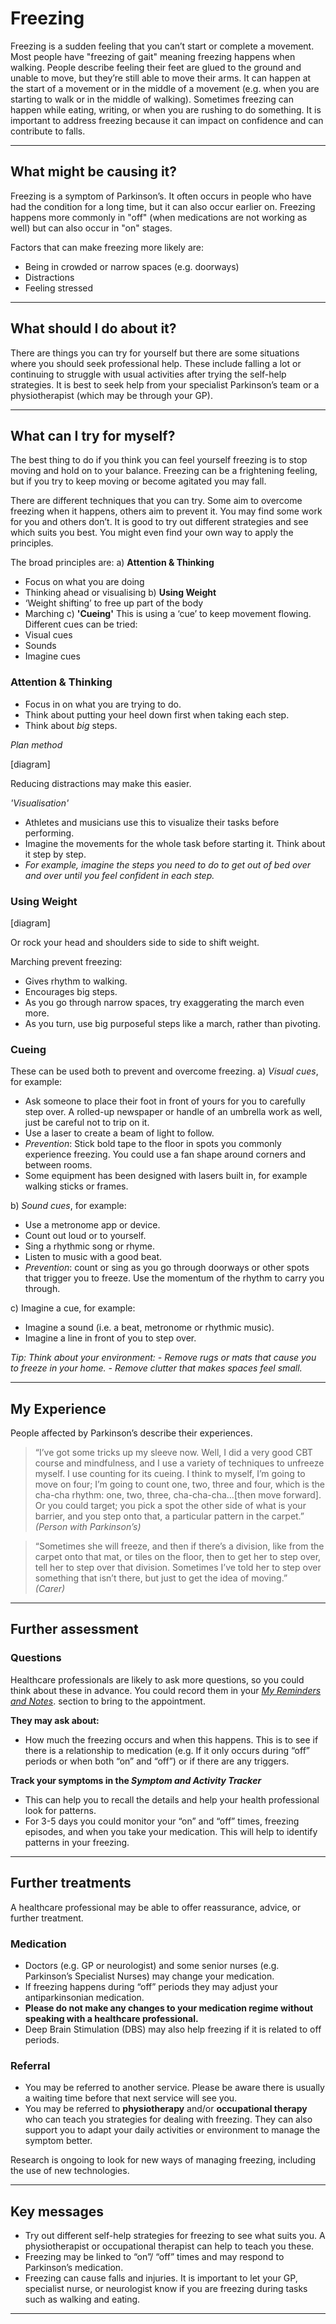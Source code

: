 # Freezing
Freezing is a sudden feeling that you can’t start or complete a movement. Most people have "freezing of gait" meaning freezing happens when walking. People describe feeling their feet are glued to the ground and unable to move, but they’re still able to move their arms. It can happen at the start of a movement or in the middle of a movement (e.g. when you are starting to walk or in the middle of walking). Sometimes freezing can happen while eating, writing, or when you are rushing to do something. It is important to address freezing because it can impact on confidence and can contribute to falls.

---

## What might be causing it?
Freezing is a symptom of Parkinson’s. It often occurs in people who have had the condition for a long time, but it can also occur earlier on. Freezing happens more commonly in "off" (when medications are not working as well) but can also occur in "on" stages. 
 
Factors that can make freezing more likely are: 
- Being in crowded or narrow spaces (e.g. doorways)
- Distractions
- Feeling stressed  

---

## What should I do about it?
There are things you can try for yourself but there are some situations where you should seek professional help. These include falling a lot or continuing to struggle with usual activities after trying the self-help strategies. It is best to seek help from your specialist Parkinson’s team or a physiotherapist (which may be through your GP). 

---

## What can I try for myself?
The best thing to do if you think you can feel yourself freezing is to stop moving and hold on to your balance. Freezing can be a frightening feeling, but if you try to keep moving or become agitated you may fall. 
 
There are different techniques that you can try. Some aim to overcome freezing when it happens, others aim to prevent it. You may find some work for you and others don’t. It is good to try out different strategies and see which suits you best. You might even find your own way to apply the principles. 

The broad principles are: 
a) **Attention & Thinking**
  - Focus on what you are doing
  - Thinking ahead or visualising 
b) **Using Weight**
  - ‘Weight shifting’ to free up part of the body
  - Marching 
c) **'Cueing'** This is using a ‘cue’ to keep movement flowing. Different cues can be tried:
 - Visual cues
 - Sounds
 - Imagine cues

### Attention & Thinking
- Focus in on what you are trying to do.
- Think about putting your heel down first when taking each step.
- Think about _big_ steps.

_Plan method_

[diagram]

Reducing distractions may make this easier.

_'Visualisation'_
- Athletes and musicians use this to visualize their tasks before performing.
- Imagine the movements for the whole task before starting it. Think about it step by step.
- _For example, imagine the steps you need to do to get out of bed over and over until you feel confident in each step._

### Using Weight
[diagram]

Or rock your head and shoulders side to side to shift weight.

Marching prevent freezing: 
- Gives rhythm to walking.
- Encourages big steps.
- As you go through narrow spaces, try exaggerating the march even more.
- As you turn, use big purposeful steps like a march, rather than pivoting.

### Cueing
These can be used both to prevent and overcome freezing. 
a) _Visual cues_, for example: 
  - Ask someone to place their foot in front of yours for you to carefully step over. A rolled-up newspaper or handle of an umbrella work as well, just be careful not to trip on it.
  - Use a laser to create a beam of light to follow.
  - _Prevention_: Stick bold tape to the floor in spots you commonly experience freezing. You could use a fan shape around corners and between rooms.
  - Some equipment has been designed with lasers built in, for example walking sticks or frames. 
 
b) _Sound cues_, for example: 
  - Use a metronome app or device.
  - Count out loud or to yourself.
  - Sing a rhythmic song or rhyme.
  - Listen to music with a good beat.
  - _Prevention_: count or sing as you go through doorways or other spots that trigger you to freeze. Use the momentum of the rhythm to carry you through. 
 
c) Imagine a cue, for example: 
  - Imagine a sound (i.e. a beat, metronome or rhythmic music).
  - Imagine a line in front of you to step over. 

_Tip: Think about your environment:_
  _- Remove rugs or mats that cause you to freeze in your home._
  _- Remove clutter that makes spaces feel small._ 

---

## My Experience
People affected by Parkinson’s describe their experiences.

> “I’ve got some tricks up my sleeve now. Well, I did a very good CBT course and mindfulness, and I use a variety of techniques to unfreeze myself. I use counting for its cueing. I think to myself, I’m going to move on four; I’m going to count one, two, three and four, which is the cha-cha rhythm: one, two, three, cha-cha-cha…[then move forward]. Or you could target; you pick a spot the other side of what is your barrier, and you step onto that, a particular pattern in the carpet.”  
> _(Person with Parkinson’s)_

> “Sometimes she will freeze, and then if there’s a division, like from the carpet onto that mat, or tiles on the floor, then to get her to step over, tell her to step over that division. Sometimes I’ve told her to step over something that isn’t there, but just to get the idea of moving.”  
> _(Carer)_

---

## Further assessment

### Questions
Healthcare professionals are likely to ask more questions, so you could think about these in advance. You could record them in your <a href="/learn/my-reminders-and-notes" class="internal-link">_My Reminders and Notes_</a>. section to bring to the appointment.

**They may ask about:**
- How much the freezing occurs and when this happens. This is to see if there is a relationship to medication (e.g. If it only occurs during “off” periods or when both “on” and “off”) or if there are any triggers.

**Track your symptoms in the _Symptom and Activity Tracker_**
- This can help you to recall the details and help your health professional look for patterns.
- For 3-5 days you could monitor your “on” and “off” times, freezing episodes, and when you take your medication. This will help to identify patterns in your freezing.

---

## Further treatments
A healthcare professional may be able to offer reassurance, advice, or further treatment.

### Medication
- Doctors (e.g. GP or neurologist) and some senior nurses (e.g. Parkinson’s Specialist Nurses) may change your medication.
- If freezing happens during “off” periods they may adjust your antiparkinsonian medication.
- **Please do not make any changes to your medication regime without speaking with a healthcare professional.**
- Deep Brain Stimulation (DBS) may also help freezing if it is related to off periods.

### Referral
- You may be referred to another service. Please be aware there is usually a waiting time before that next service will see you.
- You may be referred to **physiotherapy** and/or **occupational therapy** who can teach you strategies for dealing with freezing. They can also support you to adapt your daily activities or environment to manage the symptom better. 

Research is ongoing to look for new ways of managing freezing, including the use of new technologies. 

---

## Key messages
-	Try out different self-help strategies for freezing to see what suits you. A physiotherapist or occupational therapist can help to teach you these.
-	Freezing may be linked to “on”/ “off” times and may respond to Parkinson’s medication.
-	Freezing can cause falls and injuries. It is important to let your GP, specialist nurse, or neurologist know if you are freezing during tasks such as walking and eating.

---

